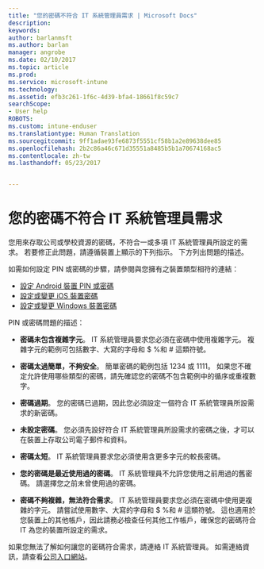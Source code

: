 ```yaml
---
title: "您的密碼不符合 IT 系統管理員需求 | Microsoft Docs"
description: 
keywords: 
author: barlanmsft
ms.author: barlan
manager: angrobe
ms.date: 02/10/2017
ms.topic: article
ms.prod: 
ms.service: microsoft-intune
ms.technology: 
ms.assetid: efb3c261-1f6c-4d39-bfa4-18661f8c59c7
searchScope:
- User help
ROBOTS: 
ms.custom: intune-enduser
ms.translationtype: Human Translation
ms.sourcegitcommit: 9ff1adae93fe6873f5551cf58b1a2e89638dee85
ms.openlocfilehash: 2b2c86a46c671d35551a8485b5b1a70674168ac5
ms.contentlocale: zh-tw
ms.lasthandoff: 05/23/2017


---
```


# <a name="your-password-does-not-meet-your-it-admins-requirements"></a>您的密碼不符合 IT 系統管理員需求

您用來存取公司或學校資源的密碼，不符合一或多項 IT 系統管理員所設定的需求。 若要修正此問題，請遵循裝置上顯示的下列指示。 下方列出問題的描述。

如需如何設定 PIN 或密碼的步驟，請參閱與您擁有之裝置類型相符的連結：

- [設定 Android 裝置 PIN 或密碼](set-your-pin-or-password-android.md)
- [設定或變更 iOS 裝置密碼](set-or-change-your-passcode-ios.md)
- [設定或變更 Windows 裝置密碼](set-or-change-your-password-windows.md)

PIN 或密碼問題的描述：

- **密碼未包含複雜字元**。 IT 系統管理員要求您必須在密碼中使用複雜字元。 複雜字元的範例可包括數字、大寫的字母和 $ %和 # 這類符號。

- **密碼太過簡單，不夠安全**。 簡單密碼的範例包括 1234 或 1111。 如果您不確定允許使用哪些類型的密碼，請先確認您的密碼不包含範例中的循序或重複數字。

- **密碼過期**。 您的密碼已過期，因此您必須設定一個符合 IT 系統管理員所設需求的新密碼。

- **未設定密碼**。 您必須先設好符合 IT 系統管理員所設需求的密碼之後，才可以在裝置上存取公司電子郵件和資料。

- **密碼太短**。 IT 系統管理員要求您必須使用含更多字元的較長密碼。

- **您的密碼是最近使用過的密碼**。 IT 系統管理員不允許您使用之前用過的舊密碼。 請選擇您之前未曾使用過的密碼。

- **密碼不夠複雜，無法符合需求**。 IT 系統管理員要求您必須在密碼中使用更複雜的字元。 請嘗試使用數字、大寫的字母和 $ %和 # 這類符號。 這也適用於您裝置上的其他帳戶，因此請務必檢查任何其他工作帳戶，確保您的密碼符合 IT 為您的裝置所設定的需求。

如果您無法了解如何讓您的密碼符合需求，請連絡 IT 系統管理員。 如需連絡資訊，請查看[公司入口網站](http://portal.manage.microsoft.com)。

